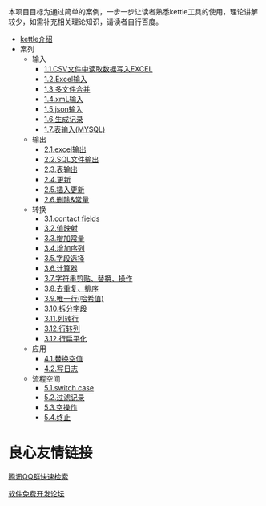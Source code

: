 

本项目目标为通过简单的案例，一步一步让读者熟悉kettle工具的使用，理论讲解较少，如需补充相关理论知识，请读者自行百度。

* [kettle介绍](docs/introudce.md)
* 案列
  * 输入
    * [1.1.CSV文件中读取数据写入EXCEL](docs/csv_to_excel.md)
    * [1.2.Excel输入](docs/excel_input.md)
    * [1.3.多文件合并](docs/multi_file_merge.md)
    * [1.4.xmL输入](docs/getdata_from_xml.md)
    * [1.5.json输入](docs/getdata_from_json.md)
    * [1.6.生成记录](docs/gen_data.md)
    * [1.7.表输入(MYSQL)](docs/table.md)
  * 输出 
    * [2.1.excel输出](docs/excel_output.md)
    * [2.2.SQL文件输出](docs/sql_output.md)
    * [2.3.表输出](docs/table_output.md)
    * [2.4.更新](docs/update_output.md)
    * [2.5.插入更新](docs/ins_update_output.md)
    * [2.6.删除&常量](docs/del_output.md)
  * 转换
    * [3.1.contact fields](docs/contact_fileds.md)
    * [3.2.值映射](docs/value_map.md)
    * [3.3.增加常量](docs/constant.md)
    * [3.4.增加序列](docs/add_seq.md)
    * [3.5.字段选择](docs/select.md)
    * [3.6.计算器](docs/calc.md)
    * [3.7.字符串剪贴、替换、操作](docs/str_cat_replace.md)
    * [3.8.去重复、排序](docs/del_rep_sort.md)
    * [3.9.唯一行(哈希值)](docs/hash_value.md)
    * [3.10.拆分字段](docs/split_value.md)
    * [3.11.列转行](docs/cloumn_to_rows.md)
    * [3.12.行转列](docs/row_to_cloumn.md)
    * [3.12.行扁平化](docs/row_flattening.md)
  * 应用
      * [4.1.替换空值](docs/replace_null.md)
      * [4.2.写日志](docs/write_logs.md)
  * 流程空间
      * [5.1.switch case](docs/switch_case.md)
      * [5.2.过滤记录](docs/filtter.md)
      * [5.3.空操作](docs/empty.md)
      * [5.4.终止](docs/stop.md)
    
    
    
    
    
    
    
    

 # 良心友情链接

[腾讯QQ群快速检索](http://u.720life.cn/s/8cf73f7c)

[软件免费开发论坛](http://u.720life.cn/s/bbb01dc0)